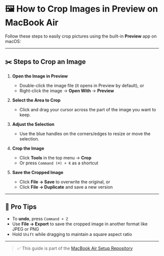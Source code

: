 # 🖼️ How to Crop Images in Preview on MacBook Air

Follow these steps to easily crop pictures using the built-in **Preview** app on macOS:

---


## ✂️ Steps to Crop an Image

1. **Open the Image in Preview**
   - Double-click the image file (it opens in Preview by default), or
   - Right-click the image → **Open With** → **Preview**

2. **Select the Area to Crop**
   - Click and drag your cursor across the part of the image you want to keep.

3. **Adjust the Selection**
   - Use the blue handles on the corners/edges to resize or move the selection.

4. **Crop the Image**
   - Click **Tools** in the top menu → **Crop**
   - Or press `Command (⌘) + K` as a shortcut

5. **Save the Cropped Image**
   - Click **File → Save** to overwrite the original, or
   - Click **File → Duplicate** and save a new version

---

## 📸 Pro Tips

- To **undo**, press `Command + Z`
- Use **File → Export** to save the cropped image in another format like JPEG or PNG
- Hold `Shift` while dragging to maintain a square aspect ratio

---

> ✅ This guide is part of the [MacBook Air Setup Repository](./README.md)


